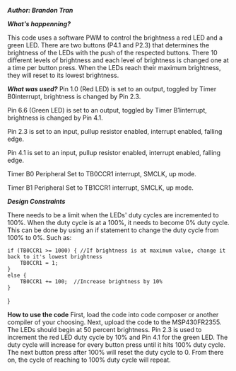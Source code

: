 ***Author: Brandon Tran***



***What's happenning?***

This code uses a software PWM to control the brightness a red LED and a green LED. There are two buttons (P4.1 and P2.3) that determines the brightness of the LEDs with the push of the respected buttons. There 10 different levels of brightness and each level of brightness is changed one at a time per button press. When the LEDs reach their maximum brightness, they will reset to its lowest brightness.

***What was used?***
Pin 1.0 (Red LED) is set to an output, toggled by Timer B0interrupt, brightness is changed by Pin 2.3.

Pin 6.6 (Green LED) is set to an output, toggled by Timer B1interrupt, brightness is changed by Pin 4.1.

Pin 2.3 is set to an input, pullup resistor enabled, interrupt enabled, falling edge.

Pin 4.1 is set to an input, pullup resistor enabled, interrupt enabled, falling edge.

Timer B0 Peripheral
Set to TB0CCR1 interrupt, SMCLK, up mode.

Timer B1 Peripheral
Set to TB1CCR1 interrupt, SMCLK, up mode.

***Design Constraints***

There needs to be a limit when the LEDs' duty cycles are incremented to 100%. When the duty cycle is at a 100%, it needs to become 0% duty cycle. This can be done by using an if statement to change the duty cycle from 100% to 0%. Such as:

    if (TB0CCR1 >= 1000) { //If brightness is at maximum value, change it back to it's lowest brightness
        TB0CCR1 = 1;
    }
    else {
        TB0CCR1 += 100;  //Increase brightness by 10%
    }
}

**How to use the code**
First, load the code into code composer or another compiler of your choosing. Next, upload the code to the MSP430FR2355. The LEDs should begin at 50 percent brightness. Pin 2.3 is used to increment the red LED duty cycle by 10% and Pin 4.1 for the green LED. The duty cycle will increase for every button press until it hits 100% duty cycle. The next button press after 100% will reset the duty cycle to 0. From there on, the cycle of reaching to 100% duty cycle will repeat.
